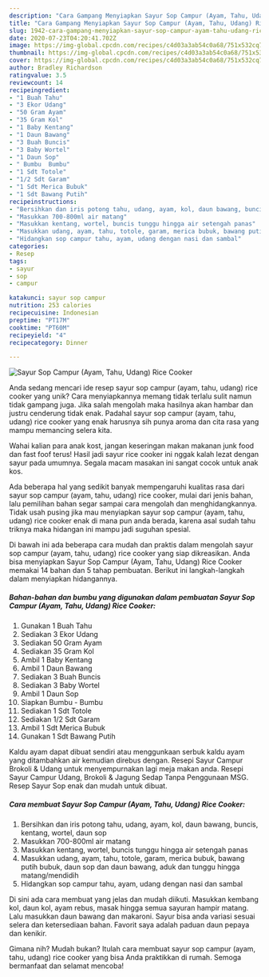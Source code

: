 ```yaml
---
description: "Cara Gampang Menyiapkan Sayur Sop Campur (Ayam, Tahu, Udang) Rice Cooker, Bisa Manjain Lidah"
title: "Cara Gampang Menyiapkan Sayur Sop Campur (Ayam, Tahu, Udang) Rice Cooker, Bisa Manjain Lidah"
slug: 1942-cara-gampang-menyiapkan-sayur-sop-campur-ayam-tahu-udang-rice-cooker-bisa-manjain-lidah
date: 2020-07-23T04:20:41.702Z
image: https://img-global.cpcdn.com/recipes/c4d03a3ab54c0a68/751x532cq70/sayur-sop-campur-ayam-tahu-udang-rice-cooker-foto-resep-utama.jpg
thumbnail: https://img-global.cpcdn.com/recipes/c4d03a3ab54c0a68/751x532cq70/sayur-sop-campur-ayam-tahu-udang-rice-cooker-foto-resep-utama.jpg
cover: https://img-global.cpcdn.com/recipes/c4d03a3ab54c0a68/751x532cq70/sayur-sop-campur-ayam-tahu-udang-rice-cooker-foto-resep-utama.jpg
author: Bradley Richardson
ratingvalue: 3.5
reviewcount: 14
recipeingredient:
- "1 Buah Tahu"
- "3 Ekor Udang"
- "50 Gram Ayam"
- "35 Gram Kol"
- "1 Baby Kentang"
- "1 Daun Bawang"
- "3 Buah Buncis"
- "3 Baby Wortel"
- "1 Daun Sop"
- " Bumbu  Bumbu"
- "1 Sdt Totole"
- "1/2 Sdt Garam"
- "1 Sdt Merica Bubuk"
- "1 Sdt Bawang Putih"
recipeinstructions:
- "Bersihkan dan iris potong tahu, udang, ayam, kol, daun bawang, buncis, kentang, wortel, daun sop"
- "Masukkan 700-800ml air matang"
- "Masukkan kentang, wortel, buncis tunggu hingga air setengah panas"
- "Masukkan udang, ayam, tahu, totole, garam, merica bubuk, bawang putih bubuk, daun sop dan daun bawang, aduk dan tunggu hingga matang/mendidih"
- "Hidangkan sop campur tahu, ayam, udang dengan nasi dan sambal"
categories:
- Resep
tags:
- sayur
- sop
- campur

katakunci: sayur sop campur 
nutrition: 253 calories
recipecuisine: Indonesian
preptime: "PT17M"
cooktime: "PT60M"
recipeyield: "4"
recipecategory: Dinner

---
```



![Sayur Sop Campur (Ayam, Tahu, Udang) Rice Cooker](https://img-global.cpcdn.com/recipes/c4d03a3ab54c0a68/751x532cq70/sayur-sop-campur-ayam-tahu-udang-rice-cooker-foto-resep-utama.jpg)

Anda sedang mencari ide resep sayur sop campur (ayam, tahu, udang) rice cooker yang unik? Cara menyiapkannya memang tidak terlalu sulit namun tidak gampang juga. Jika salah mengolah maka hasilnya akan hambar dan justru cenderung tidak enak. Padahal sayur sop campur (ayam, tahu, udang) rice cooker yang enak harusnya sih punya aroma dan cita rasa yang mampu memancing selera kita.

Wahai kalian para anak kost, jangan keseringan makan makanan junk food dan fast foof terus! Hasil jadi sayur rice cooker ini nggak kalah lezat dengan sayur pada umumnya. Segala macam masakan ini sangat cocok untuk anak kos.

Ada beberapa hal yang sedikit banyak mempengaruhi kualitas rasa dari sayur sop campur (ayam, tahu, udang) rice cooker, mulai dari jenis bahan, lalu pemilihan bahan segar sampai cara mengolah dan menghidangkannya. Tidak usah pusing jika mau menyiapkan sayur sop campur (ayam, tahu, udang) rice cooker enak di mana pun anda berada, karena asal sudah tahu triknya maka hidangan ini mampu jadi suguhan spesial.


Di bawah ini ada beberapa cara mudah dan praktis dalam mengolah sayur sop campur (ayam, tahu, udang) rice cooker yang siap dikreasikan. Anda bisa menyiapkan Sayur Sop Campur (Ayam, Tahu, Udang) Rice Cooker memakai 14 bahan dan 5 tahap pembuatan. Berikut ini langkah-langkah dalam menyiapkan hidangannya.

<!--inarticleads1-->

##### Bahan-bahan dan bumbu yang digunakan dalam pembuatan Sayur Sop Campur (Ayam, Tahu, Udang) Rice Cooker:

1. Gunakan 1 Buah Tahu
1. Sediakan 3 Ekor Udang
1. Sediakan 50 Gram Ayam
1. Sediakan 35 Gram Kol
1. Ambil 1 Baby Kentang
1. Ambil 1 Daun Bawang
1. Sediakan 3 Buah Buncis
1. Sediakan 3 Baby Wortel
1. Ambil 1 Daun Sop
1. Siapkan  Bumbu - Bumbu
1. Sediakan 1 Sdt Totole
1. Sediakan 1/2 Sdt Garam
1. Ambil 1 Sdt Merica Bubuk
1. Gunakan 1 Sdt Bawang Putih


Kaldu ayam dapat dibuat sendiri atau menggunkaan serbuk kaldu ayam yang ditambahkan air kemudian direbus dengan. Resepi Sayur Campur Brokoli &amp; Udang untuk menyempurnakan lagi meja makan anda. Resepi Sayur Campur Udang, Brokoli &amp; Jagung Sedap Tanpa Penggunaan MSG. Resep Sayur Sop enak dan mudah untuk dibuat. 

<!--inarticleads2-->

##### Cara membuat Sayur Sop Campur (Ayam, Tahu, Udang) Rice Cooker:

1. Bersihkan dan iris potong tahu, udang, ayam, kol, daun bawang, buncis, kentang, wortel, daun sop
1. Masukkan 700-800ml air matang
1. Masukkan kentang, wortel, buncis tunggu hingga air setengah panas
1. Masukkan udang, ayam, tahu, totole, garam, merica bubuk, bawang putih bubuk, daun sop dan daun bawang, aduk dan tunggu hingga matang/mendidih
1. Hidangkan sop campur tahu, ayam, udang dengan nasi dan sambal


Di sini ada cara membuat yang jelas dan mudah diikuti. Masukkan kembang kol, daun kol, ayam rebus, masak hingga semua sayuran hampir matang. Lalu masukkan daun bawang dan makaroni. Sayur bisa anda variasi sesuai selera dan ketersediaan bahan. Favorit saya adalah paduan daun pepaya dan kenikir. 

Gimana nih? Mudah bukan? Itulah cara membuat sayur sop campur (ayam, tahu, udang) rice cooker yang bisa Anda praktikkan di rumah. Semoga bermanfaat dan selamat mencoba!
